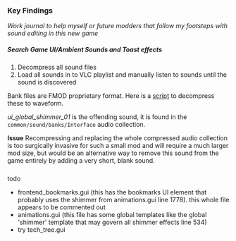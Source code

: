 ### Key Findings
_Work journal to help myself or future modders that follow my footsteps with sound editing in this new game_


##### Search Game UI/Ambient Sounds and Toast effects

1. Decompress all sound files
2. Load all sounds in to VLC playlist and manually listen to sounds until the sound is discovered

Bank files are FMOD proprietary format. Here is a [script](https://youtu.be/owvnzePB2iU) to decompress these to waveform.

_ui_global_shimmer_01_ is the offending sound, it is found in the `common/sound/banks/Interface` audio collection.

**Issue**
Recompressing and replacing the whole compressed audio collection is too surgically invasive for such a small mod and will require a much larger mod size, but would be an alternative way to remove this sound from the game entirely by adding a very short, blank sound.  

#####



todo 
- frontend_bookmarks.gui (this has the bookmarks UI element that probably uses the shimmer from animations.gui line 1778). this whole file appears to be commented out
- animations.gui (this file has some global templates like the global 'shimmer' template that may govern all shimmer effects line 534)
- try tech_tree.gui



